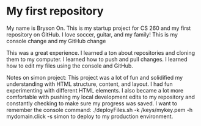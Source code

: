 # My first repository
My name is Bryson On. This is my startup project for CS 260 and my first repository on GitHub. I love soccer, guitar, and my family!
This is my console change and my GitHub change

This was a great experience. I learned a ton about repositories and cloning them to my computer. I learned how to push and pull changes. I learned how to edit my files using the console and GitHub. 

Notes on simon project:
This project was a lot of fun and solidified my understanding with HTML structure, content, and layout. I had fun experimenting with different HTML elements. I also became a lot more comfortable with pushing my local development edits to my repository and constantly checking to make sure my progress was saved. I want to remember the console command: ./deployFiles.sh -k /keys/mykey.pem -h mydomain.click -s simon to deploy to my production environment. 